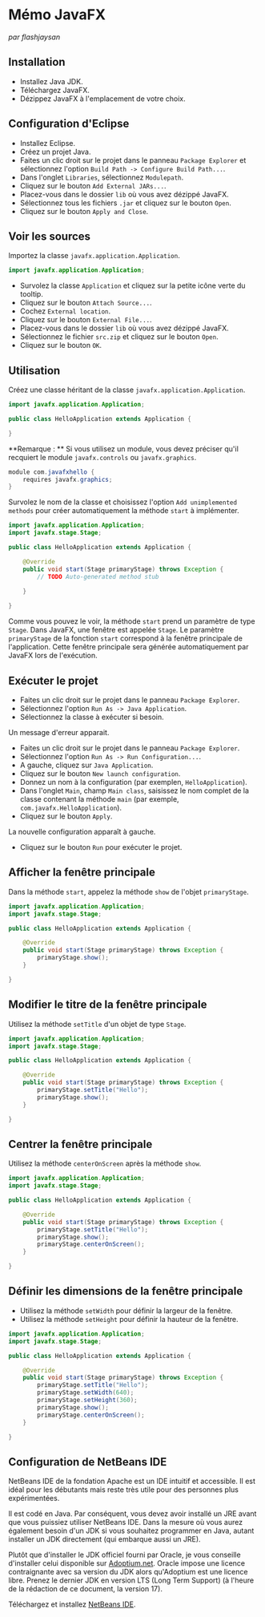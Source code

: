 # Mémo JavaFX

*par flashjaysan*

## Installation

- Installez Java JDK.
- Téléchargez JavaFX.
- Dézippez JavaFX à l'emplacement de votre choix.

## Configuration d'Eclipse

- Installez Eclipse.
- Créez un projet Java.
- Faites un clic droit sur le projet dans le panneau `Package Explorer` et sélectionnez l'option `Build Path -> Configure Build Path...`.
- Dans l'onglet `Libraries`, sélectionnez `Modulepath`.
- Cliquez sur le bouton `Add External JARs...`.
- Placez-vous dans le dossier `lib` où vous avez dézippé JavaFX.
- Sélectionnez tous les fichiers `.jar` et cliquez sur le bouton `Open`.
- Cliquez sur le bouton `Apply and Close`.

## Voir les sources

Importez la classe `javafx.application.Application`.

```java
import javafx.application.Application;
```

- Survolez la classe `Application` et cliquez sur la petite icône verte du tooltip.
- Cliquez sur le bouton `Attach Source...`.
- Cochez `External location`.
- Cliquez sur le bouton `External File...`.
- Placez-vous dans le dossier `lib` où vous avez dézippé JavaFX.
- Sélectionnez le fichier `src.zip` et cliquez sur le bouton `Open`.
- Cliquez sur le bouton `OK`.

## Utilisation

Créez une classe héritant de la classe `javafx.application.Application`.

```java
import javafx.application.Application;

public class HelloApplication extends Application {

}
```

**Remarque : ** Si vous utilisez un module, vous devez préciser qu'il recquiert le module `javafx.controls` ou `javafx.graphics`.

```java
module com.javafxhello {
    requires javafx.graphics;
}
```

Survolez le nom de la classe et choisissez l'option `Add unimplemented methods` pour créer automatiquement la méthode `start` à implémenter.

```java
import javafx.application.Application;
import javafx.stage.Stage;

public class HelloApplication extends Application {

	@Override
	public void start(Stage primaryStage) throws Exception {
		// TODO Auto-generated method stub
		
	}

}
```

Comme vous pouvez le voir, la méthode `start` prend un paramètre de type `Stage`. Dans JavaFX, une fenêtre est appelée `Stage`. Le paramètre `primaryStage` de la fonction `start` correspond à la fenêtre principale de l'application. Cette fenêtre principale sera générée automatiquement par JavaFX lors de l'exécution.

## Exécuter le projet

- Faites un clic droit sur le projet dans le panneau `Package Explorer`.
- Sélectionnez l'option `Run As -> Java Application`.
- Sélectionnez la classe à exécuter si besoin.

Un message d'erreur apparait.

- Faites un clic droit sur le projet dans le panneau `Package Explorer`.
- Sélectionnez l'option `Run As -> Run Configuration...`.
- A gauche, cliquez sur `Java Application`.
- Cliquez sur le bouton `New launch configuration`.
- Donnez un nom à la configuration (par exemplen, `HelloApplication`).
- Dans l'onglet `Main`, champ `Main class`, saisissez le nom complet de la classe contenant la méthode `main` (par exemple, `com.javafx.HelloApplication`).
- Cliquez sur le bouton `Apply`.

La nouvelle configuration apparaît à gauche.

- Cliquez sur le bouton `Run` pour exécuter le projet.

## Afficher la fenêtre principale

Dans la méthode `start`, appelez la méthode `show` de l'objet `primaryStage`.

```java
import javafx.application.Application;
import javafx.stage.Stage;

public class HelloApplication extends Application {

	@Override
	public void start(Stage primaryStage) throws Exception {
		primaryStage.show();
	}

}
```

## Modifier le titre de la fenêtre principale

Utilisez la méthode `setTitle` d'un objet de type `Stage`.

```java
import javafx.application.Application;
import javafx.stage.Stage;

public class HelloApplication extends Application {

	@Override
	public void start(Stage primaryStage) throws Exception {
        primaryStage.setTitle("Hello");
		primaryStage.show();
	}

}
```

## Centrer la fenêtre principale

Utilisez la méthode `centerOnScreen` après la méthode `show`.

```java
import javafx.application.Application;
import javafx.stage.Stage;

public class HelloApplication extends Application {

	@Override
	public void start(Stage primaryStage) throws Exception {
        primaryStage.setTitle("Hello");
		primaryStage.show();
        primaryStage.centerOnScreen();
	}

}
```

## Définir les dimensions de la fenêtre principale

- Utilisez la méthode `setWidth` pour définir la largeur de la fenêtre.
- Utilisez la méthode `setHeight` pour définir la hauteur de la fenêtre.

```java
import javafx.application.Application;
import javafx.stage.Stage;

public class HelloApplication extends Application {

	@Override
	public void start(Stage primaryStage) throws Exception {
        primaryStage.setTitle("Hello");
        primaryStage.setWidth(640);
        primaryStage.setHeight(360);
		primaryStage.show();
        primaryStage.centerOnScreen();
	}

}
```

## Configuration de NetBeans IDE

NetBeans IDE de la fondation Apache est un IDE intuitif et accessible. Il est idéal pour les débutants mais reste très utile pour des personnes plus expérimentées.

Il est codé en Java. Par conséquent, vous devez avoir installé un JRE avant que vous puissiez utiliser NetBeans IDE. Dans la mesure où vous aurez également besoin d'un JDK si vous souhaitez programmer en Java, autant installer un JDK directement (qui embarque aussi un JRE).

Plutôt que d'installer le JDK officiel fourni par Oracle, je vous conseille d'installer celui disponible sur [Adoptium.net](https://adoptium.net/). Oracle impose une licence contraignante avec sa version du JDK alors qu'Adoptium est une licence libre. Prenez le dernier JDK en version LTS (Long Term Support) (à l'heure de la rédaction de ce document, la version 17).



Téléchargez et installez [NetBeans IDE](https://netbeans.apache.org/).






